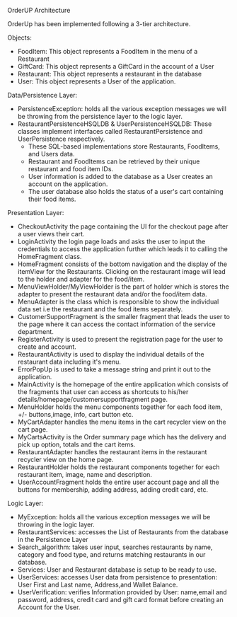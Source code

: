 OrderUP Architecture

OrderUp has been implemented following a 3-tier architecture.

Objects:
- FoodItem: This object represents a FoodItem in the menu of a Restaurant
- GiftCard: This object represents a GiftCard in the account of a User
- Restaurant: This object represents a restaurant in the database 
- User: This object represents a User of the application.

Data/Persistence Layer:
- PersistenceException: holds all the various exception messages we will be throwing from the persistence layer to the logic layer.
- RestaurantPersistenceHSQLDB & UserPersistenceHSQLDB: These classes implement interfaces called RestaurantPersistence and UserPersistence respectively. 
  - These SQL-based implementations store Restaurants, FoodItems, and Users data. 
  - Restaurant and FoodItems can be retrieved by their unique restaurant and food item IDs.
  - User information is added to the database as a User creates an account on the application.
  - The user database also holds the status of a user's cart containing their food items.

Presentation Layer:
- CheckoutActivity the page containing the UI for the checkout page after a user views their cart.
- LoginActivity the login page loads and asks the user to input the credentials to access the application further which leads it to calling the HomeFragment class.
- HomeFragment consists of the bottom navigation and the display of the itemView for the Restaurants. Clicking on the restaurant image will lead to the holder and    adapter for the food/item.
- MenuViewHolder/MyViewHolder is the part of holder which is stores the adapter to present the restaurant data and/or the food/item data.
- MenuAdapter is the class which is responsible to show the individual data set i.e the restaurant and the food items separately.
- CustomerSupportFragment is the smaller fragment that leads the user to the page where it can access the contact information of the service department.
- RegisterActivity is used to present the registration page for the user to create and account.
- RestaurantActivity is used to display the individual details of the restaurant data including it's menu.
- ErrorPopUp is used to take a message string and print it out to the application.
- MainActivity is the homepage of the entire application which consists of the fragments that user can access as shortcuts to his/her details/homepage/customersupportfragment page.
- MenuHolder holds the menu components together for each food item, +/- buttons,image, info, cart button etc.
- MyCartAdapter handles the menu items in the cart recycler view on the cart page.
- MyCartsActivity is the Order summary page which has the delivery and pick up option, totals and the cart items.
- RestaurantAdapter handles the restaurant items in the restaurant recycler view on the home page.
- RestaurantHolder holds the restaurant components together for each restaurant item, image, name and description.
- UserAccountFragment holds the entire user account page and all the buttons for membership, adding address, adding credit card, etc.

Logic Layer:
- MyException: holds all the various exception messages we will be throwing in the logic layer.
- RestaurantServices: accesses the List of Restaurants from the database in the Persistence Layer
- Search_algorithm: takes user input, searches restaurants by name, category and food type, and returns matching restaurants in our database.
- Services: User and Restaurant database is setup to be ready to use.
- UserServices: accesses User data from persistence to presentation: User First and Last name, Address,and Wallet Balance.
- UserVerification: verifies Information provided by User: name,email and password, address, credit card and gift card format before creating an Account for the User.
